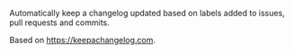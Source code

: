 Automatically keep a changelog updated based on labels added 
to issues, pull requests and commits.

Based on https://keepachangelog.com.
